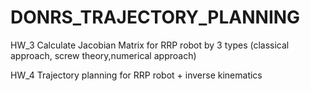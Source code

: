 # DONRS_TRAJECTORY_PLANNING

HW_3
Calculate Jacobian Matrix for RRP robot by 3 types (classical approach, screw theory,numerical approach) 

HW_4
Trajectory planning for RRP robot + inverse kinematics 
